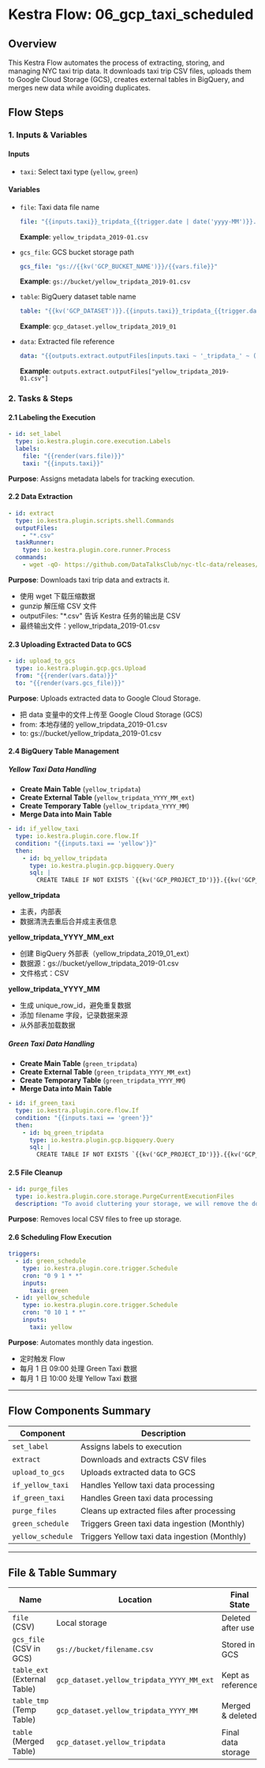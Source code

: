 # **Kestra Flow: 06_gcp_taxi_scheduled**

## **Overview**
This Kestra Flow automates the process of extracting, storing, and managing NYC taxi trip data. It downloads taxi trip CSV files, uploads them to Google Cloud Storage (GCS), creates external tables in BigQuery, and merges new data while avoiding duplicates.

## **Flow Steps**
### **1. Inputs & Variables**
#### **Inputs**
- `taxi`: Select taxi type (`yellow`, `green`)

#### **Variables**
- `file`: Taxi data file name
  ```yaml
  file: "{{inputs.taxi}}_tripdata_{{trigger.date | date('yyyy-MM')}}.csv"
  ```
  **Example**: `yellow_tripdata_2019-01.csv`

- `gcs_file`: GCS bucket storage path
  ```yaml
  gcs_file: "gs://{{kv('GCP_BUCKET_NAME')}}/{{vars.file}}"
  ```
  **Example**: `gs://bucket/yellow_tripdata_2019-01.csv`

- `table`: BigQuery dataset table name
  ```yaml
  table: "{{kv('GCP_DATASET')}}.{{inputs.taxi}}_tripdata_{{trigger.date | date('yyyy_MM')}}"
  ```
  **Example**: `gcp_dataset.yellow_tripdata_2019_01`

- `data`: Extracted file reference
  ```yaml
  data: "{{outputs.extract.outputFiles[inputs.taxi ~ '_tripdata_' ~ (trigger.date | date('yyyy-MM')) ~ '.csv']]}}"
  ```
  **Example**: `outputs.extract.outputFiles["yellow_tripdata_2019-01.csv"]`

### **2. Tasks & Steps**
#### **2.1 Labeling the Execution**
```yaml
- id: set_label
  type: io.kestra.plugin.core.execution.Labels
  labels:
    file: "{{render(vars.file)}}"
    taxi: "{{inputs.taxi}}"
```
**Purpose**: Assigns metadata labels for tracking execution.

#### **2.2 Data Extraction**
```yaml
- id: extract
  type: io.kestra.plugin.scripts.shell.Commands
  outputFiles:
    - "*.csv"
  taskRunner:
    type: io.kestra.plugin.core.runner.Process
  commands:
    - wget -qO- https://github.com/DataTalksClub/nyc-tlc-data/releases/download/{{inputs.taxi}}/{{render(vars.file)}}.gz | gunzip > {{render(vars.file)}}
```
**Purpose**: Downloads taxi trip data and extracts it.
- 使用 wget 下载压缩数据
- gunzip 解压缩 CSV 文件
- outputFiles: "*.csv" 告诉 Kestra 任务的输出是 CSV
- 最终输出文件：yellow_tripdata_2019-01.csv

#### **2.3 Uploading Extracted Data to GCS**
```yaml
- id: upload_to_gcs
  type: io.kestra.plugin.gcp.gcs.Upload
  from: "{{render(vars.data)}}"
  to: "{{render(vars.gcs_file)}}"
```
**Purpose**: Uploads extracted data to Google Cloud Storage.
- 把 data 变量中的文件上传至 Google Cloud Storage (GCS)
- from: 本地存储的 yellow_tripdata_2019-01.csv
- to: gs://bucket/yellow_tripdata_2019-01.csv

#### **2.4 BigQuery Table Management**
##### **Yellow Taxi Data Handling**
- **Create Main Table** (`yellow_tripdata`)
- **Create External Table** (`yellow_tripdata_YYYY_MM_ext`)
- **Create Temporary Table** (`yellow_tripdata_YYYY_MM`)
- **Merge Data into Main Table**
```yaml
- id: if_yellow_taxi
  type: io.kestra.plugin.core.flow.If
  condition: "{{inputs.taxi == 'yellow'}}"
  then:
    - id: bq_yellow_tripdata
      type: io.kestra.plugin.gcp.bigquery.Query
      sql: |
        CREATE TABLE IF NOT EXISTS `{{kv('GCP_PROJECT_ID')}}.{{kv('GCP_DATASET')}}.yellow_tripdata` (...)
```
**yellow_tripdata**
- 主表，内部表
- 数据清洗去重后合并成主表信息
  
**yellow_tripdata_YYYY_MM_ext**
- 创建 BigQuery 外部表（yellow_tripdata_2019_01_ext）
- 数据源：gs://bucket/yellow_tripdata_2019-01.csv
- 文件格式：CSV

**yellow_tripdata_YYYY_MM**
- 生成 unique_row_id，避免重复数据
- 添加 filename 字段，记录数据来源
- 从外部表加载数据

##### **Green Taxi Data Handling**
- **Create Main Table** (`green_tripdata`)
- **Create External Table** (`green_tripdata_YYYY_MM_ext`)
- **Create Temporary Table** (`green_tripdata_YYYY_MM`)
- **Merge Data into Main Table**
```yaml
- id: if_green_taxi
  type: io.kestra.plugin.core.flow.If
  condition: "{{inputs.taxi == 'green'}}"
  then:
    - id: bq_green_tripdata
      type: io.kestra.plugin.gcp.bigquery.Query
      sql: |
        CREATE TABLE IF NOT EXISTS `{{kv('GCP_PROJECT_ID')}}.{{kv('GCP_DATASET')}}.green_tripdata` (...)
```

#### **2.5 File Cleanup**
```yaml
- id: purge_files
  type: io.kestra.plugin.core.storage.PurgeCurrentExecutionFiles
  description: "To avoid cluttering your storage, we will remove the downloaded files."
```
**Purpose**: Removes local CSV files to free up storage.

#### **2.6 Scheduling Flow Execution**
```yaml
triggers:
  - id: green_schedule
    type: io.kestra.plugin.core.trigger.Schedule
    cron: "0 9 1 * *"
    inputs:
      taxi: green
  - id: yellow_schedule
    type: io.kestra.plugin.core.trigger.Schedule
    cron: "0 10 1 * *"
    inputs:
      taxi: yellow
```
**Purpose**: Automates monthly data ingestion.
- 定时触发 Flow
- 每月 1 日 09:00 处理 Green Taxi 数据
- 每月 1 日 10:00 处理 Yellow Taxi 数据
---

## **Flow Components Summary**
| Component                | Description                                      |
|--------------------------|--------------------------------------------------|
| `set_label`              | Assigns labels to execution                    |
| `extract`                | Downloads and extracts CSV files                |
| `upload_to_gcs`         | Uploads extracted data to GCS                   |
| `if_yellow_taxi`        | Handles Yellow taxi data processing             |
| `if_green_taxi`         | Handles Green taxi data processing              |
| `purge_files`           | Cleans up extracted files after processing      |
| `green_schedule`        | Triggers Green taxi data ingestion (Monthly)    |
| `yellow_schedule`       | Triggers Yellow taxi data ingestion (Monthly)   |

---

## **File & Table Summary**
| Name                         | Location                            | Final State         |
|------------------------------|-------------------------------------|---------------------|
| `file` (CSV)                 | Local storage                      | Deleted after use  |
| `gcs_file` (CSV in GCS)      | `gs://bucket/filename.csv`         | Stored in GCS      |
| `table_ext` (External Table) | `gcp_dataset.yellow_tripdata_YYYY_MM_ext` | Kept as reference |
| `table_tmp` (Temp Table)     | `gcp_dataset.yellow_tripdata_YYYY_MM`     | Merged & deleted  |
| `table` (Merged Table)       | `gcp_dataset.yellow_tripdata`       | Final data storage |

